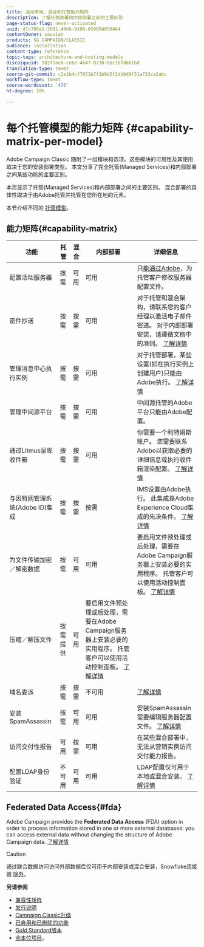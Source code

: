 ```yaml
---
title: 活动本地、混合和托管能力矩阵
description: 了解托管部署和内部部署之间的主要区别
page-status-flag: never-activated
uuid: d1c786a1-2691-4966-9108-059004050464
contentOwner: sauviat
products: SG_CAMPAIGN/CLASSIC
audience: installation
content-type: reference
topic-tags: architecture-and-hosting-models
discoiquuid: 582f7ac6-cebe-4b47-8730-bbc16fd6b1bd
translation-type: tm+mt
source-git-commit: c2e1b4cf7051b7f1b9d5f2db0d9f51a733ca2abc
workflow-type: tm+mt
source-wordcount: '476'
ht-degree: 10%

---
```



# 每个托管模型的能力矩阵 {#capability-matrix-per-model}

Adobe Campaign Classic 随附了一组模块和选项。这些模块的可用性及其使用取决于您的安装部署类型。 本文分享了完全托管(Managed Services)和内部部署之间某些功能的主要区别。

本页显示了托管(Managed Services)和内部部署之间的主要区别。 混合部署的具体性取决于由Adobe托管并托管在您所在地的元素。

本节介绍不同的 [托管模型](../../installation/using/hosting-models.md)。

## 能力矩阵{#capability-matrix}

| 功能 | 托管 | 混合 | 内部部署 | 详细信息 |
|-----------------------------------------------|------------------|-----------|---------------|-----------------------------------------------------------------------------------------------------------------------------------------------------------------------------------------------------------------------|
| 配置活动服务器 | 按需 | 可用 | 可用 | 只[能通过Adobe](../../installation/using/the-server-configuration-file.md)，为托管客户修改服务器配置文件。 |
| 密件抄送 | 按需 | 按需 | 可用 | 对于托管和混合架构，请联系您的客户经理以激活电子邮件密送。 对于内部部署安装，请遵循文档中的准则。 [了解详情](../../installation/using/email-archiving.md) |
| 管理消息中心执行实例 | 按需 | 按需 | 可用 | 对于托管部署，某些设置(如在执行实例上创建用户)只能由Adobe执行。 [了解详情](../../message-center/using/about-transactional-messaging.md) |
| 管理中间源平台 | 按需 | 按需 | 可用 | 中间源托管的Adobe平台只能由Adobe配置。 |
| 通过Litmus呈现收件箱 | 按需 | 按需 | 可用 | 你需要一个利特姆斯账户。 您需要联系Adobe以获取必要的详细信息或执行收件箱渲染配置。 [了解详情](../../delivery/using/inbox-rendering.md) |
| 与因特网管理系统(Adobe ID)集成 | 按需 | 按需 | 按需 | IMS设置由Adobe执行。 此集成是Adobe Experience Cloud集成的先决条件。 [了解详情](../../integrations/using/about-adobe-id.md) |
| 为文件传输加密／解密数据 | 按需 | 可用 | 可用 | 要启用文件预处理或后处理，需要在Adobe Campaign服务器上安装必要的实用程序。 托管客户可以使用活动控制面板。 [了解详情](../../workflow/using/importing-data.md#unzipping-or-decrypting-a-file-before-processing) |
| 压缩／解压文件 | 按需提供 | 可用 | 要启用文件预处理或后处理，需要在Adobe Campaign服务器上安装必要的实用程序。 托管客户可以使用活动控制面板。 [了解详情](../../workflow/using/importing-data.md#unzipping-or-decrypting-a-file-before-processing) |
| 域名委派 | 按需 | 按需 | 不可用 | [了解详情](https://helpx.adobe.com/cn/campaign/kb/domain-name-delegation.html) |
| 安装SpamAssassin | 按需 | 可用 | 可用 | 安装SpamAssassin需要编辑服务器配置文件。 [了解详情](../../delivery/using/spamassassin.md) |
| 访问交付性报告 | 可用 | 按需 | 可用 | 在某些混合部署中，无法从营销实例访问交付能力报告。 |
| 配置LDAP身份验证 | 不可用 | 可用 | 可用 | LDAP配置仅可用于本地或混合安装。 [了解详情](../../installation/using/connecting-through-ldap.md) |


## Federated Data Access{#fda}

Adobe Campaign provides the **Federated Data Access** (FDA) option in order to process information stored in one or more external databases: you can access external data without changing the structure of Adobe Campaign data. [了解详情](../../platform/using/about-fda.md)

>[!CAUTION]
>
>通过联合数据访问访问外部数据库仅可用于内部安装或混合安装，Snowflake连接器 [除外](../../platform/using/specific-configuration-database.md#configure-access-to-snowflake)。


**另请参阅**

* [兼容性矩阵](../../rn/using/compatibility-matrix.md)
* [发行说明](../../rn/using/latest-release.md)
* [Campaign Classic升级](../../rn/using/rn-overview.md)
* [已弃用和已删除的功能](../../rn/using/deprecated-features.md)
* [Gold Standard版本](../../rn/using/gold-standard.md)
* [金本位项目](https://helpx.adobe.com/cn/campaign/kb/gold-standard.html)。
